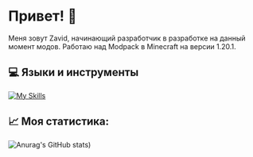 # Привет! 👋
Меня зовут Zavid, начинающий разработчик в разработке на данный момент модов. Работаю над Modpack в Minecraft на версии 1.20.1. 

## 💻 Языки и инструменты
[![My Skills](https://skillicons.dev/icons?i=java,gradle,idea&theme)](https://skillicons.dev)

## 📈 Моя статистика:
![Anurag's GitHub stats](https://github-readme-stats.vercel.app/api?username=ZavidVi&show_icons=true&theme=transparent))
